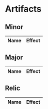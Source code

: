 # Artifacts

## Minor

| Name | Effect |
| :--- | :---: |

## Major

| Name | Effect |
| :--- | :---: |

## Relic

| Name | Effect |
| :--- | :---: |
